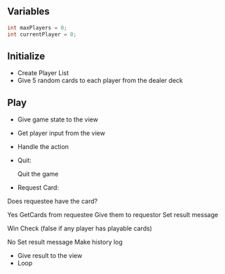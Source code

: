 ## Variables
````c
int maxPlayers = 0;
int currentPlayer = 0;
````
## Initialize
* Create Player List
* Give 5 random cards to each player from the dealer deck
  
## Play

* Give game state to the view
* Get player input from the view  
* Handle the action
* Quit:

  Quit the game  

* Request Card:      

 Does requestee have the card?

 Yes
 GetCards from requestee
 Give them to requestor
 Set result message
 
 Win Check
 (false if any player has playable cards)

 No
 Set result message
 Make history log      
    
* Give result to the view  
* Loop